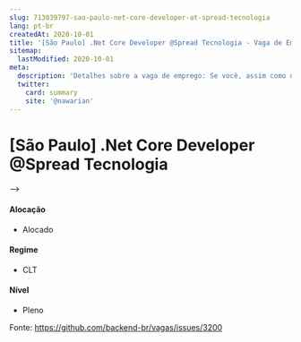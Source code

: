 ```yaml
---
slug: 713039797-sao-paulo-net-core-developer-at-spread-tecnologia
lang: pt-br
createdAt: 2020-10-01
title: '[São Paulo] .Net Core Developer @Spread Tecnologia - Vaga de Emprego'
sitemap:
  lastModified: 2020-10-01
meta:
  description: 'Detalhes sobre a vaga de emprego: Se você, assim como nós, sente vontade de transformar os negócios, a sociedade e o mundo por meio da tecnologia, em seu DNA está a #PaixãoPorTransformação, portanto, junte-se a nós e venha ser um #Spreader, atuando como Desenvolvedor (a) .Net Core Pleno.'
  twitter:
    card: summary
    site: '@nawarian'
---
```


# [São Paulo] .Net Core Developer @Spread Tecnologia

-->
<!-- 
==================================================
POR FAVOR, SÓ POSTE SE A VAGA FOR PARA BACK-END!

Não faça distinção de gênero no título da vaga.

Use: "Back-End Developer" ao invés de 
"Desenvolvedor Back-End" \o/

Exemplo: `[São Paulo] Back-End Developer @ NOME DA EMPRESA`
==================================================
-->
<!--
==================================================
Caso a vaga for remoto durante a pandemia deixar a linha abaixo
==================================================

## Nossa empresa

Nós acreditamos que boas ideias nascem de bons relacionamentos, boas conversas e troca de experiências.

## Descrição da vaga

Se você, assim como nós, sente vontade de transformar os negócios, a sociedade e o mundo por meio da tecnologia, em seu DNA está a #PaixãoPorTransformação, portanto, junte-se a nós e venha ser um #Spreader, atuando como Desenvolvedor (a) .Net Core Pleno.

## Local

Chácara Santo Antônio - São Paulo

## Requisitos

**Obrigatórios:**
- Experiência com desenvolvimento em .Net Core, C#
- Experiência com desenvolvimento front end (Angular, JavaScript, HTML, CSS, Bootstrap)

**Desejáveis:**
- Conhecimento em Azure DevOps, Git
- Familiaridade com rotinas de code review e testes unitários

## Benefícios

- Plano de saúde
- Seguro de vida
- VR/VA de R$ 18,62/dia
- Auxílio creche
- Vale transporte
- Assistência Odontológica
- Parcerias com Academias
- Parcerias com faculdades

## Contratação

CLT Full

## Como se candidatar

Por favor envie um email para thais.silva@spread.com.br com seu CV anexado - enviar no assunto: Vaga .Net Core

# Labels
<!-- retire os labels que não fazem sentido à vaga -->

#### Alocação
- Alocado

#### Regime
- CLT

#### Nível
- Pleno





Fonte: https://github.com/backend-br/vagas/issues/3200